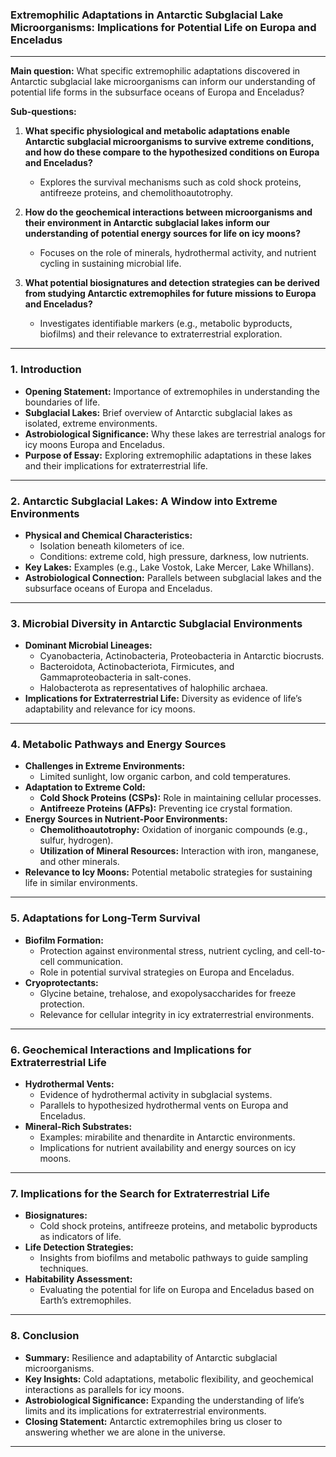 ### **Extremophilic Adaptations in Antarctic Subglacial Lake Microorganisms: Implications for Potential Life on Europa and Enceladus**

---
**Main question:** What specific extremophilic adaptations discovered in Antarctic subglacial lake microorganisms can inform our understanding of potential life forms in the subsurface oceans of Europa and Enceladus?

**Sub-questions:**

1. **What specific physiological and metabolic adaptations enable Antarctic subglacial microorganisms to survive extreme conditions, and how do these compare to the hypothesized conditions on Europa and Enceladus?**
    
    - Explores the survival mechanisms such as cold shock proteins, antifreeze proteins, and chemolithoautotrophy.
2. **How do the geochemical interactions between microorganisms and their environment in Antarctic subglacial lakes inform our understanding of potential energy sources for life on icy moons?**
    
    - Focuses on the role of minerals, hydrothermal activity, and nutrient cycling in sustaining microbial life.
3. **What potential biosignatures and detection strategies can be derived from studying Antarctic extremophiles for future missions to Europa and Enceladus?**
    
    - Investigates identifiable markers (e.g., metabolic byproducts, biofilms) and their relevance to extraterrestrial exploration.
---
### **1. Introduction**

- **Opening Statement:** Importance of extremophiles in understanding the boundaries of life.
- **Subglacial Lakes:** Brief overview of Antarctic subglacial lakes as isolated, extreme environments.
- **Astrobiological Significance:** Why these lakes are terrestrial analogs for icy moons Europa and Enceladus.
- **Purpose of Essay:** Exploring extremophilic adaptations in these lakes and their implications for extraterrestrial life.

---

### **2. Antarctic Subglacial Lakes: A Window into Extreme Environments**

- **Physical and Chemical Characteristics:**
    - Isolation beneath kilometers of ice.
    - Conditions: extreme cold, high pressure, darkness, low nutrients.
- **Key Lakes:** Examples (e.g., Lake Vostok, Lake Mercer, Lake Whillans).
- **Astrobiological Connection:** Parallels between subglacial lakes and the subsurface oceans of Europa and Enceladus.

---

### **3. Microbial Diversity in Antarctic Subglacial Environments**

- **Dominant Microbial Lineages:**
    - Cyanobacteria, Actinobacteria, Proteobacteria in Antarctic biocrusts.
    - Bacteroidota, Actinobacteriota, Firmicutes, and Gammaproteobacteria in salt-cones.
    - Halobacterota as representatives of halophilic archaea.
- **Implications for Extraterrestrial Life:** Diversity as evidence of life’s adaptability and relevance for icy moons.

---

### **4. Metabolic Pathways and Energy Sources**

- **Challenges in Extreme Environments:**
    - Limited sunlight, low organic carbon, and cold temperatures.
- **Adaptation to Extreme Cold:**
    - **Cold Shock Proteins (CSPs):** Role in maintaining cellular processes.
    - **Antifreeze Proteins (AFPs):** Preventing ice crystal formation.
- **Energy Sources in Nutrient-Poor Environments:**
    - **Chemolithoautotrophy:** Oxidation of inorganic compounds (e.g., sulfur, hydrogen).
    - **Utilization of Mineral Resources:** Interaction with iron, manganese, and other minerals.
- **Relevance to Icy Moons:** Potential metabolic strategies for sustaining life in similar environments.

---

### **5. Adaptations for Long-Term Survival**

- **Biofilm Formation:**
    - Protection against environmental stress, nutrient cycling, and cell-to-cell communication.
    - Role in potential survival strategies on Europa and Enceladus.
- **Cryoprotectants:**
    - Glycine betaine, trehalose, and exopolysaccharides for freeze protection.
    - Relevance for cellular integrity in icy extraterrestrial environments.

---

### **6. Geochemical Interactions and Implications for Extraterrestrial Life**

- **Hydrothermal Vents:**
    - Evidence of hydrothermal activity in subglacial systems.
    - Parallels to hypothesized hydrothermal vents on Europa and Enceladus.
- **Mineral-Rich Substrates:**
    - Examples: mirabilite and thenardite in Antarctic environments.
    - Implications for nutrient availability and energy sources on icy moons.

---

### **7. Implications for the Search for Extraterrestrial Life**

- **Biosignatures:**
    - Cold shock proteins, antifreeze proteins, and metabolic byproducts as indicators of life.
- **Life Detection Strategies:**
    - Insights from biofilms and metabolic pathways to guide sampling techniques.
- **Habitability Assessment:**
    - Evaluating the potential for life on Europa and Enceladus based on Earth’s extremophiles.

---

### **8. Conclusion**

- **Summary:** Resilience and adaptability of Antarctic subglacial microorganisms.
- **Key Insights:** Cold adaptations, metabolic flexibility, and geochemical interactions as parallels for icy moons.
- **Astrobiological Significance:** Expanding the understanding of life’s limits and its implications for extraterrestrial environments.
- **Closing Statement:** Antarctic extremophiles bring us closer to answering whether we are alone in the universe.

---